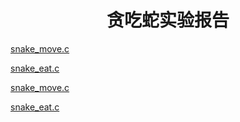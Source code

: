 # <center>贪吃蛇实验报告</center>     

[snake_move.c](https://leelho.github.io/lh-homework/snake_move)         

[snake_eat.c](https://leelho.github.io/lh-homework/snake_eat.1)         

[snake_move.c](snake_move1)         
     
[snake_eat.c](snake_eat)